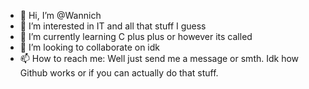 - 👋 Hi, I’m @Wannich
- 👀 I’m interested in IT and all that stuff I guess
- 🌱 I’m currently learning C plus plus or however its called
- 💞️ I’m looking to collaborate on idk
- 📫 How to reach me: Well just send me a message or smth. Idk how Github works or if you can actually do that stuff.

<!---
Wannich/Wannich is a ✨ special ✨ repository because its `README.md` (this file) appears on your GitHub profile.
You can click the Preview link to take a look at your changes.
--->

